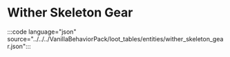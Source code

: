 # Wither Skeleton Gear

:::code language="json" source="../../../VanillaBehaviorPack/loot_tables/entities/wither_skeleton_gear.json":::